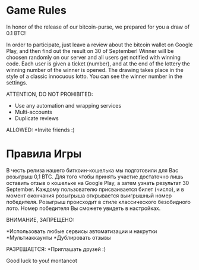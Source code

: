 # Game Rules
In honor of the release of our bitcoin-purse, we prepared for you a draw of 0.1 BTC!

In order to participate, just leave a review about the bitcoin wallet on Google Play, and then find out the result on 30 of September! 
Winner will be choosen randomly on our server and all users get notified with winning code.
Each user is given a ticket (number), and at the end of the lottery the winning number of the winner is opened. 
The drawing takes place in the style of a classic innocuous lotto. You can see the winner number in the settings.

ATTENTION, DO NOT PROHIBITED:

* Use any automation and wrapping services
* Multi-accounts
* Duplicate reviews

ALLOWED:
*Invite friends :)

# Правила Игры
В честь релиза нашего биткоин-кошелька мы подготовили для Вас розыгрыш 0,1 BTC.
 Для того чтобы принять участие достаточно лишь оставить отзыв о кошельке на Google Play,  а затем узнать результат 30 September. 
 Каждому пользователю присваивается билет (число), и в момент окончания розыгрыша открывается выигрышный номер победителя. 
 Розыгрыш происходит в стиле классического безобидного лото. Номер победителя Вы сможете увидеть в настройках.

ВНИМАНИЕ, ЗАПРЕЩЕНО:

*Использовать любые сервисы автоматизации и накрутки
*Мультиаккаунты
*Дублировать отзывы

РАЗРЕШАЕТСЯ:
*Приглашать друзей :)

Good luck to you!
montancot
